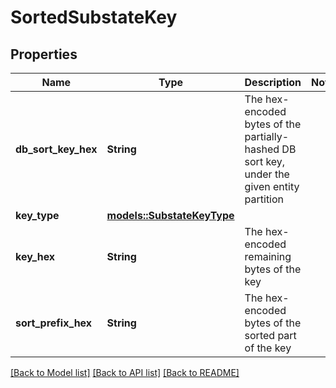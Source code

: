 # SortedSubstateKey

## Properties

Name | Type | Description | Notes
------------ | ------------- | ------------- | -------------
**db_sort_key_hex** | **String** | The hex-encoded bytes of the partially-hashed DB sort key, under the given entity partition | 
**key_type** | [**models::SubstateKeyType**](SubstateKeyType.md) |  | 
**key_hex** | **String** | The hex-encoded remaining bytes of the key | 
**sort_prefix_hex** | **String** | The hex-encoded bytes of the sorted part of the key | 

[[Back to Model list]](../README.md#documentation-for-models) [[Back to API list]](../README.md#documentation-for-api-endpoints) [[Back to README]](../README.md)


